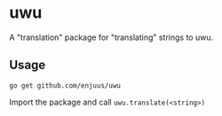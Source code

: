 # uwu

A "translation" package for "translating" strings to uwu.

## Usage

`go get github.com/enjuus/uwu`

Import the package and call `uwu.translate(<string>)`